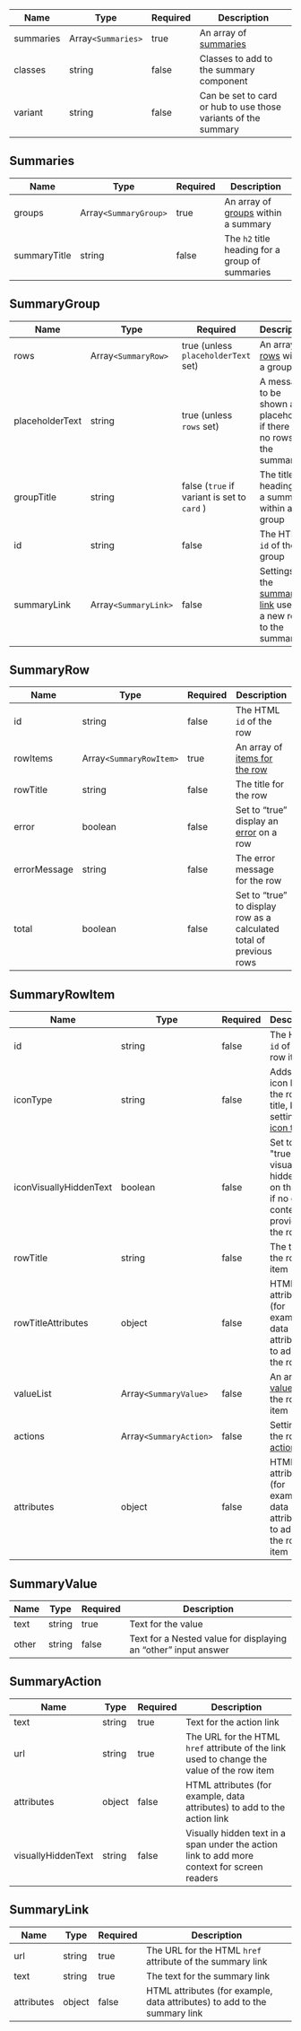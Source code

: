 | Name      | Type               | Required | Description                                                    |
| --------- | ------------------ | -------- | -------------------------------------------------------------- |
| summaries | Array`<Summaries>` | true     | An array of [summaries](#summaries)                            |
| classes   | string             | false    | Classes to add to the summary component                        |
| variant   | string             | false    | Can be set to card or hub to use those variants of the summary |

## Summaries

| Name         | Type                  | Required | Description                                          |
| ------------ | --------------------- | -------- | ---------------------------------------------------- |
| groups       | Array`<SummaryGroup>` | true     | An array of [groups](#summarygroup) within a summary |
| summaryTitle | string                | false    | The `h2` title heading for a group of summaries      |

## SummaryGroup

| Name            | Type                 | Required                                    | Description                                                                    |
| --------------- | -------------------- | ------------------------------------------- | ------------------------------------------------------------------------------ |
| rows            | Array`<SummaryRow>`  | true (unless `placeholderText` set)         | An array of [rows](#summaryrow) within a group                                 |
| placeholderText | string               | true (unless `rows` set)                    | A message to be shown as a placeholder if there are no rows in the summary     |
| groupTitle      | string               | false (`true` if variant is set to `card` ) | The title heading for a summary within a group                                 |
| id              | string               | false                                       | The HTML `id` of the group                                                     |
| summaryLink     | Array`<SummaryLink>` | false                                       | Settings for the [summary link](#summarylink) used to a new row to the summary |

## SummaryRow

| Name         | Type                    | Required | Description                                                         |
| ------------ | ----------------------- | -------- | ------------------------------------------------------------------- |
| id           | string                  | false    | The HTML `id` of the row                                            |
| rowItems     | Array`<SummaryRowItem>` | true     | An array of [items for the row](#summaryrowitem)                    |
| rowTitle     | string                  | false    | The title for the row                                               |
| error        | boolean                 | false    | Set to “true” display an [error](/components/error) on a row        |
| errorMessage | string                  | false    | The error message for the row                                       |
| total        | boolean                 | false    | Set to “true” to display row as a calculated total of previous rows |

## SummaryRowItem

| Name                   | Type                   | Required | Description                                                                                   |
| ---------------------- | ---------------------- | -------- | --------------------------------------------------------------------------------------------- |
| id                     | string                 | false    | The HTML `id` of the row item                                                                 |
| iconType               | string                 | false    | Adds an icon before the row title, by setting the [icon type](/foundations/icons#icon-type)   |
| iconVisuallyHiddenText | boolean                | false    | Set to "true" for visually hidden text on the icon if no other context is provided in the row |
| rowTitle               | string                 | false    | The title for the row item                                                                    |
| rowTitleAttributes     | object                 | false    | HTML attributes (for example, data attributes) to add to the rowTitle                         |
| valueList              | Array`<SummaryValue>`  | false    | An array of [value(s)](#summaryvalue) for the row item                                        |
| actions                | Array`<SummaryAction>` | false    | Settings for the row [action links](#summaryaction)                                           |
| attributes             | object                 | false    | HTML attributes (for example, data attributes) to add to the row item                         |

## SummaryValue

| Name  | Type   | Required | Description                                                    |
| ----- | ------ | -------- | -------------------------------------------------------------- |
| text  | string | true     | Text for the value                                             |
| other | string | false    | Text for a Nested value for displaying an “other” input answer |

## SummaryAction

| Name               | Type   | Required | Description                                                                                 |
| ------------------ | ------ | -------- | ------------------------------------------------------------------------------------------- |
| text               | string | true     | Text for the action link                                                                    |
| url                | string | true     | The URL for the HTML `href` attribute of the link used to change the value of the row item  |
| attributes         | object | false    | HTML attributes (for example, data attributes) to add to the action link                    |
| visuallyHiddenText | string | false    | Visually hidden text in a span under the action link to add more context for screen readers |

## SummaryLink

| Name       | Type   | Required | Description                                                               |
| ---------- | ------ | -------- | ------------------------------------------------------------------------- |
| url        | string | true     | The URL for the HTML `href` attribute of the summary link                 |
| text       | string | true     | The text for the summary link                                             |
| attributes | object | false    | HTML attributes (for example, data attributes) to add to the summary link |
